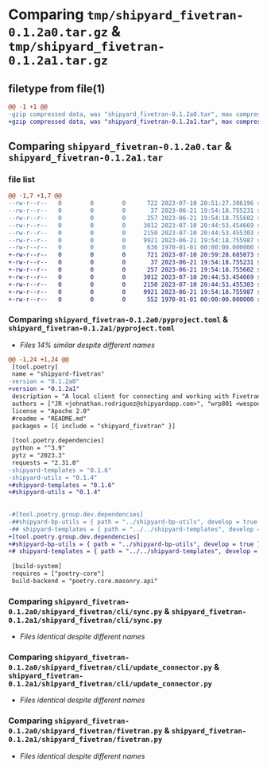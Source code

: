 # Comparing `tmp/shipyard_fivetran-0.1.2a0.tar.gz` & `tmp/shipyard_fivetran-0.1.2a1.tar.gz`

## filetype from file(1)

```diff
@@ -1 +1 @@
-gzip compressed data, was "shipyard_fivetran-0.1.2a0.tar", max compression
+gzip compressed data, was "shipyard_fivetran-0.1.2a1.tar", max compression
```

## Comparing `shipyard_fivetran-0.1.2a0.tar` & `shipyard_fivetran-0.1.2a1.tar`

### file list

```diff
@@ -1,7 +1,7 @@
--rw-r--r--   0        0        0      722 2023-07-10 20:51:27.386196 shipyard_fivetran-0.1.2a0/pyproject.toml
--rw-r--r--   0        0        0       37 2023-06-21 19:54:18.755231 shipyard_fivetran-0.1.2a0/shipyard_fivetran/__init__.py
--rw-r--r--   0        0        0      257 2023-06-21 19:54:18.755602 shipyard_fivetran-0.1.2a0/shipyard_fivetran/cli/authtest.py
--rw-r--r--   0        0        0     3012 2023-07-10 20:44:53.454669 shipyard_fivetran-0.1.2a0/shipyard_fivetran/cli/sync.py
--rw-r--r--   0        0        0     2150 2023-07-10 20:44:53.455303 shipyard_fivetran-0.1.2a0/shipyard_fivetran/cli/update_connector.py
--rw-r--r--   0        0        0     9921 2023-06-21 19:54:18.755987 shipyard_fivetran-0.1.2a0/shipyard_fivetran/fivetran.py
--rw-r--r--   0        0        0      636 1970-01-01 00:00:00.000000 shipyard_fivetran-0.1.2a0/PKG-INFO
+-rw-r--r--   0        0        0      721 2023-07-10 20:59:28.685073 shipyard_fivetran-0.1.2a1/pyproject.toml
+-rw-r--r--   0        0        0       37 2023-06-21 19:54:18.755231 shipyard_fivetran-0.1.2a1/shipyard_fivetran/__init__.py
+-rw-r--r--   0        0        0      257 2023-06-21 19:54:18.755602 shipyard_fivetran-0.1.2a1/shipyard_fivetran/cli/authtest.py
+-rw-r--r--   0        0        0     3012 2023-07-10 20:44:53.454669 shipyard_fivetran-0.1.2a1/shipyard_fivetran/cli/sync.py
+-rw-r--r--   0        0        0     2150 2023-07-10 20:44:53.455303 shipyard_fivetran-0.1.2a1/shipyard_fivetran/cli/update_connector.py
+-rw-r--r--   0        0        0     9921 2023-06-21 19:54:18.755987 shipyard_fivetran-0.1.2a1/shipyard_fivetran/fivetran.py
+-rw-r--r--   0        0        0      552 1970-01-01 00:00:00.000000 shipyard_fivetran-0.1.2a1/PKG-INFO
```

### Comparing `shipyard_fivetran-0.1.2a0/pyproject.toml` & `shipyard_fivetran-0.1.2a1/pyproject.toml`

 * *Files 14% similar despite different names*

```diff
@@ -1,24 +1,24 @@
 [tool.poetry]
 name = "shipyard-fivetran"
-version = "0.1.2a0"
+version = "0.1.2a1"
 description = "A local client for connecting and working with Fivetran"
 authors = ["JR <johnathan.rodriguez@shipyardapp.com>", "wrp801 <wespoulsen@gmail.com>"]
 license = "Apache 2.0"
 #readme = "README.md"
 packages = [{ include = "shipyard_fivetran" }]
 
 [tool.poetry.dependencies]
 python = "^3.9"
 pytz = "2023.3"
 requests = "2.31.0"
-shipyard-templates = "0.1.6"
-shipyard-utils = "0.1.4"
+#shipyard-templates = "0.1.6"
+#shipyard-utils = "0.1.4"
 
 
-#[tool.poetry.group.dev.dependencies]
-##shipyard-bp-utils = { path = "../shipyard-bp-utils", develop = true }
-## shipyard-templates = { path = "../../shipyard-templates", develop = true }
+[tool.poetry.group.dev.dependencies]
+#shipyard-bp-utils = { path = "../shipyard-bp-utils", develop = true }
+# shipyard-templates = { path = "../../shipyard-templates", develop = true }
 
 [build-system]
 requires = ["poetry-core"]
 build-backend = "poetry.core.masonry.api"
```

### Comparing `shipyard_fivetran-0.1.2a0/shipyard_fivetran/cli/sync.py` & `shipyard_fivetran-0.1.2a1/shipyard_fivetran/cli/sync.py`

 * *Files identical despite different names*

### Comparing `shipyard_fivetran-0.1.2a0/shipyard_fivetran/cli/update_connector.py` & `shipyard_fivetran-0.1.2a1/shipyard_fivetran/cli/update_connector.py`

 * *Files identical despite different names*

### Comparing `shipyard_fivetran-0.1.2a0/shipyard_fivetran/fivetran.py` & `shipyard_fivetran-0.1.2a1/shipyard_fivetran/fivetran.py`

 * *Files identical despite different names*

